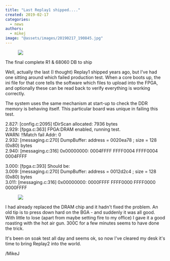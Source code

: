 ```yaml
---
title: "Last Replay1 shipped...."
created: 2019-02-17
categories: 
  - news
authors: 
  - mikej
image: "@assets/images/20190217_190845.jpg"
---
```


<figure>

![](@assets/images/20190217_190845-1024x576.jpg)

</figure>

The final complete R1 & 68060 DB to ship

Well, actually the last (I thought) Replay1 shipped years ago, but I've had one sitting around which failed production test. When a core boots up, the ini file for that core tells the software which files to upload into the FPGA, and optionally these can be read back to verify everything is working correctly.

The system uses the same mechanism at start-up to check the DDR memory is behaving itself. This particular board was unique in failing this test.

2.827: \[config.c:2095\] tDirScan allocated: 7936 bytes  
2.929: \[fpga.c:363\] FPGA:DRAM enabled, running test.  
WARN: !!Match fail Addr: 0  
2.932: \[messaging.c:270\] DumpBuffer: address = 0020ea78 ; size = 128 (0x80) bytes  
2.940: \[messaging.c:316\] 0x00000000: 0004FFFF FFFF0004 FFFF0004 0004FFFF

3.000: \[fpga.c:393\] Should be:  
3.009: \[messaging.c:270\] DumpBuffer: address = 0012d2c4 ; size = 128 (0x80) bytes  
3.011: \[messaging.c:316\] 0x00000000: 0000FFFF FFFF0000 FFFF0000 0000FFFF

<figure>

![](@assets/images/20190217_153746-1024x576.jpg)

</figure>

I had already replaced the DRAM chip and it hadn't fixed the problem. An old tip is to press down hard on the BGA - and suddenly it was all good. With little to lose (apart from maybe setting fire to my office) I gave it a good roasting with the hot air gun. 300C for a few minutes seems to have done the trick.

It's been on soak test all day and seems ok, so now I've cleared my desk it's time to bring Replay2 into the world.

/MikeJ
